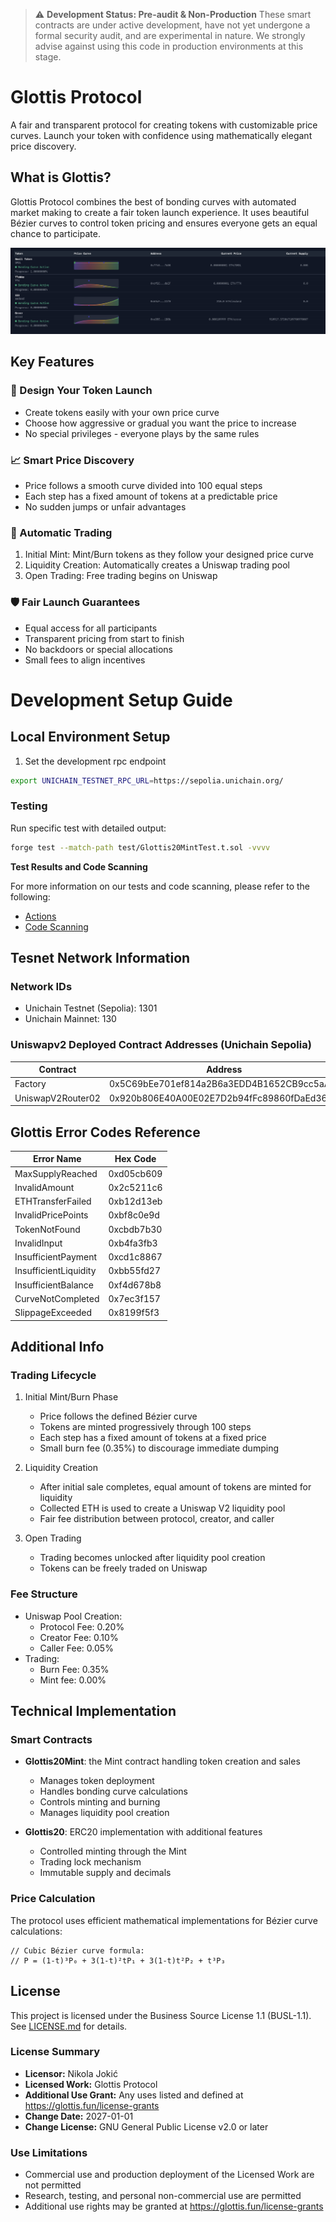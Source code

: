 
> :warning: **Development Status: Pre-audit & Non-Production** 
> These smart contracts are under active development, have not yet undergone a formal security audit, and are experimental in nature. We strongly advise against using this code in production environments at this stage.


# Glottis Protocol

A fair and transparent protocol for creating tokens with customizable price curves. Launch your token with confidence using mathematically elegant price discovery.

## What is Glottis?

Glottis Protocol combines the best of bonding curves with automated market making to create a fair token launch experience. It uses beautiful Bézier curves to control token pricing and ensures everyone gets an equal chance to participate.

![glottis.fun](./img/glottis.fun.png)

## Key Features

### 🎨 Design Your Token Launch
- Create tokens easily with your own price curve
- Choose how aggressive or gradual you want the price to increase
- No special privileges - everyone plays by the same rules

### 📈 Smart Price Discovery
- Price follows a smooth curve divided into 100 equal steps
- Each step has a fixed amount of tokens at a predictable price
- No sudden jumps or unfair advantages

### 🔄 Automatic Trading
1. Initial Mint: Mint/Burn tokens as they follow your designed price curve
2. Liquidity Creation: Automatically creates a Uniswap trading pool
3. Open Trading: Free trading begins on Uniswap

### 🛡️ Fair Launch Guarantees
- Equal access for all participants
- Transparent pricing from start to finish
- No backdoors or special allocations
- Small fees to align incentives


# Development Setup Guide

## Local Environment Setup


1. Set the development rpc endpoint
```bash
export UNICHAIN_TESTNET_RPC_URL=https://sepolia.unichain.org/
```

### Testing

Run specific test with detailed output:
```bash
forge test --match-path test/Glottis20MintTest.t.sol -vvvv
```

**Test Results and Code Scanning**

For more information on our tests and code scanning, please refer to the following:

* [Actions](https://github.com/JohnnySheffield/glottis.contracts/actions)
* [Code Scanning](https://github.com/JohnnySheffield/glottis.contracts/security/code-scanning) 

## Tesnet Network Information

### Network IDs
- Unichain Testnet (Sepolia): 1301
- Unichain Mainnet: 130

### Uniswapv2 Deployed Contract Addresses (Unichain Sepolia)

| Contract            | Address                                    |
|--------------------|--------------------------------------------| 
| Factory            | 0x5C69bEe701ef814a2B6a3EDD4B1652CB9cc5aA6f |
| UniswapV2Router02  | 0x920b806E40A00E02E7D2b94fFc89860fDaEd3640 |

## Glottis Error Codes Reference

| Error Name             | Hex Code   |
|-----------------------|------------|
| MaxSupplyReached      | 0xd05cb609 |
| InvalidAmount         | 0x2c5211c6 |
| ETHTransferFailed     | 0xb12d13eb |
| InvalidPricePoints    | 0xbf8c0e9d |
| TokenNotFound         | 0xcbdb7b30 |
| InvalidInput          | 0xb4fa3fb3 |
| InsufficientPayment   | 0xcd1c8867 |
| InsufficientLiquidity | 0xbb55fd27 |
| InsufficientBalance   | 0xf4d678b8 |
| CurveNotCompleted     | 0x7ec3f157 |
| SlippageExceeded      | 0x8199f5f3 |



## Additional Info

### Trading Lifecycle
1. Initial Mint/Burn Phase
   - Price follows the defined Bézier curve
   - Tokens are minted progressively through 100 steps
   - Each step has a fixed amount of tokens at a fixed price
   - Small burn fee (0.35%) to discourage immediate dumping
   
2. Liquidity Creation
   - After initial sale completes, equal amount of tokens are minted for liquidity
   - Collected ETH is used to create a Uniswap V2 liquidity pool
   - Fair fee distribution between protocol, creator, and caller

3. Open Trading
   - Trading becomes unlocked after liquidity pool creation
   - Tokens can be freely traded on Uniswap


### Fee Structure
- Uniswap Pool Creation:
  - Protocol Fee: 0.20%
  - Creator Fee: 0.10%
  - Caller Fee: 0.05%
- Trading:
  - Burn Fee: 0.35%
  - Mint fee: 0.00%

## Technical Implementation

### Smart Contracts
- **Glottis20Mint**: the Mint contract handling token creation and sales
  - Manages token deployment
  - Handles bonding curve calculations
  - Controls minting and burning
  - Manages liquidity pool creation

- **Glottis20**: ERC20 implementation with additional features
  - Controlled minting through the Mint
  - Trading lock mechanism
  - Immutable supply and decimals

### Price Calculation
The protocol uses efficient mathematical implementations for Bézier curve calculations:
```solidity
// Cubic Bézier curve formula:
// P = (1-t)³P₀ + 3(1-t)²tP₁ + 3(1-t)t²P₂ + t³P₃
```


## License

This project is licensed under the Business Source License 1.1 (BUSL-1.1). See [LICENSE.md](LICENSE.md) for details.

### License Summary
- **Licensor:** Nikola Jokić
- **Licensed Work:** Glottis Protocol
- **Additional Use Grant:** Any uses listed and defined at https://glottis.fun/license-grants
- **Change Date:** 2027-01-01
- **Change License:** GNU General Public License v2.0 or later

### Use Limitations
- Commercial use and production deployment of the Licensed Work are not permitted
- Research, testing, and personal non-commercial use are permitted
- Additional use rights may be granted at https://glottis.fun/license-grants
